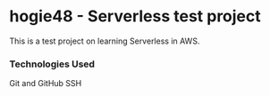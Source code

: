 # hogie48 - Serverless test project

This is a test project on learning Serverless in AWS.

### Technologies Used

Git and GitHub
SSH
